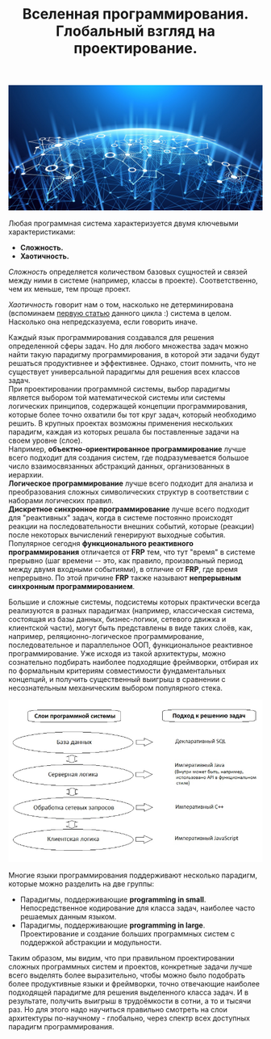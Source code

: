 ﻿---
layout: post
title: Вселенная программирования. Глобальный взгляд на проектирование.
category: universe
---
![](/image/post-2021-01-10/1.png)  

Любая программная система характеризуется двумя ключевыми характеристиками:  

- **Сложность.**
- **Хаотичность.**  

*Сложность* определяется количеством базовых сущностей и связей между ними в системе (например, классы в проекте). Соответственно, чем их меньше, тем проще проект.  

*Хаотичность* говорит нам о том, насколько не детерминирована (вспоминаем [первую статью](http://127.0.0.1:4000/universe/2020/12/25/programming-universe1/) данного цикла :) система в целом. Насколько она непредсказуема, если говорить иначе. 

Каждый язык программирования создавался для решения определенной сферы задач. Но для любого множества задач можно найти такую парадигму программирования, в которой эти задачи будут решаться продуктивнее и эффективнее. Однако, стоит помнить, что не существует универсальной парадигмы для решения всех классов задач.  
При проектировании программной системы, выбор парадигмы является выбором той математической системы или системы логических принципов, содержащей концепции программирования, которые более точно охватили бы тот круг задач, который необходимо решить. В крупных проектах возможны применения нескольких парадигм, каждая из которых решала бы поставленные задачи на своем уровне (слое).  
Например, **объектно-ориентированное программирование** лучше всего подходит для создания систем, где подразумевается большое число взаимосвязанных абстракций данных, организованных в иерархии.   
**Логическое программирование** лучше всего подходит для анализа и преобразования сложных символических структур в соответствии с наборами логических правил.    
**Дискретное синхронное программирование** лучше всего подходит для "реактивных" задач, когда в системе постоянно происходят реакции на последовательности внешних событий, которые (реакции) после некоторых вычислений генерируют выходные события.    
Популярное сегодня **функционального реактивного программирования** отличается от **FRP** тем, что тут "время" в системе прерывно (шаг времени -- это, как правило, произвольный период между двумя входными событиями), в отличие от **FRP**, где время непрерывно. По этой причине **FRP** также называют **непрерывным синхронным программированием**.  

Большие и сложные системы, подсистемы которых практически всегда реализуются в разных парадигмах (например, классическая система, состоящая из базы данных, бизнес-логики, сетевого движка и клиентской части), могут быть представлены в виде таких слоёв, как, например, реляционно-логическое программирование, последовательное и параллельное ООП, функциональное реактивное программирование. Уже исходя из такой архитектуры, можно сознательно подбирать наиболее подходящие фреймворки, отбирая их по формальным критериям совместимости фундаментальных концепций, и получить существенный выигрыш в сравнении с несознательным механическим выбором популярного стека.  

![](/image/post-2021-01-10/pic1.jpg)  

Многие языки программирования поддерживают несколько парадигм, которые можно разделить на две группы: 

- Парадигмы, поддерживающие **programming in small**. Непосредственное кодирование для класса задач, наиболее часто решаемых данным языком.
- Парадигмы, поддерживающие **programming in large**. Проектирование и создание больших программных систем с поддержкой абстракции и модульности.  

Таким образом, мы видим, что при правильном проектировании сложных программных систем и проектов, конкретные задачи лучше всего выделять более выразительно, чтобы можно было подобрать более продуктивные языки и фреймворки, точно отвечающие наиболее подходящей парадигме для решения выделенного класса задач. И в результате, получить выигрыш в трудоёмкости в сотни, а то и тысячи раз. Но для этого надо научиться правильно смотреть на слои архитектуры по-научному - глобально, через спектр всех доступных парадигм программирования.







 






